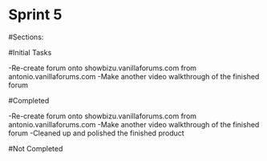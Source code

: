 Sprint 5
=============
#Sections:

#Initial Tasks

-Re-create forum onto showbizu.vanillaforums.com from antonio.vanillaforums.com
-Make another video walkthrough of the finished forum

#Completed

-Re-create forum onto showbizu.vanillaforums.com from antonio.vanillaforums.com
-Make another video walkthrough of the finished forum
-Cleaned up and polished the finished product

#Not Completed

